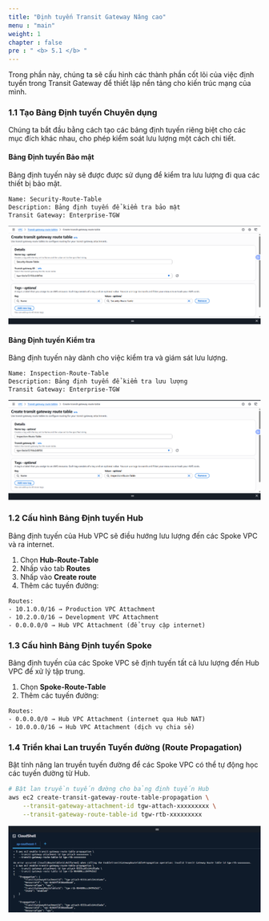 ```yaml
---
title: "Định tuyến Transit Gateway Nâng cao"
menu : "main"
weight: 1
chapter : false
pre : " <b> 5.1 </b> "
---
```



Trong phần này, chúng ta sẽ cấu hình các thành phần cốt lõi của việc định tuyến trong Transit Gateway để thiết lập nền tảng cho kiến trúc mạng của mình.

### 1.1 Tạo Bảng Định tuyến Chuyên dụng

Chúng ta bắt đầu bằng cách tạo các bảng định tuyến riêng biệt cho các mục đích khác nhau, cho phép kiểm soát lưu lượng một cách chi tiết.

#### Bảng Định tuyến Bảo mật
Bảng định tuyến này sẽ được được sử dụng để kiểm tra lưu lượng đi qua các thiết bị bảo mật.

```
Name: Security-Route-Table
Description: Bảng định tuyến để kiểm tra bảo mật
Transit Gateway: Enterprise-TGW
```
![](/images/5.routing-security/hinh-1.png)

#### Bảng Định tuyến Kiểm tra
Bảng định tuyến này dành cho việc kiểm tra và giám sát lưu lượng.
```
Name: Inspection-Route-Table
Description: Bảng định tuyến để kiểm tra lưu lượng
Transit Gateway: Enterprise-TGW
```
![](/images/5.routing-security/hinh-2.png)

### 1.2 Cấu hình Bảng Định tuyến Hub

Bảng định tuyến của Hub VPC sẽ điều hướng lưu lượng đến các Spoke VPC và ra internet.

1.  Chọn **Hub-Route-Table**
2.  Nhấp vào tab **Routes**
3.  Nhấp vào **Create route**
4.  Thêm các tuyến đường:

```
Routes:
- 10.1.0.0/16 → Production VPC Attachment
- 10.2.0.0/16 → Development VPC Attachment
- 0.0.0.0/0 → Hub VPC Attachment (để truy cập internet)
```

### 1.3 Cấu hình Bảng Định tuyến Spoke

Bảng định tuyến của các Spoke VPC sẽ định tuyến tất cả lưu lượng đến Hub VPC để xử lý tập trung.

1.  Chọn **Spoke-Route-Table**
2.  Thêm các tuyến đường:

```
Routes:
- 0.0.0.0/0 → Hub VPC Attachment (internet qua Hub NAT)
- 10.0.0.0/16 → Hub VPC Attachment (dịch vụ chia sẻ)
```

### 1.4 Triển khai Lan truyền Tuyến đường (Route Propagation)

Bật tính năng lan truyền tuyến đường để các Spoke VPC có thể tự động học các tuyến đường từ Hub.

```bash
# Bật lan truyền tuyến đường cho bảng định tuyến Hub
aws ec2 create-transit-gateway-route-table-propagation \
    --transit-gateway-attachment-id tgw-attach-xxxxxxxxx \
    --transit-gateway-route-table-id tgw-rtb-xxxxxxxxx
```
![](/images/5.routing-security/hinh-3.png)


